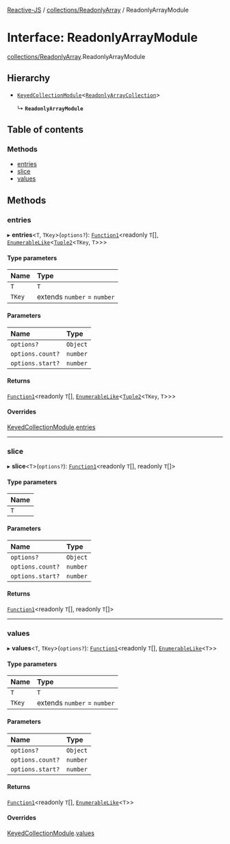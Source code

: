 [Reactive-JS](../README.md) / [collections/ReadonlyArray](../modules/collections_ReadonlyArray.md) / ReadonlyArrayModule

# Interface: ReadonlyArrayModule

[collections/ReadonlyArray](../modules/collections_ReadonlyArray.md).ReadonlyArrayModule

## Hierarchy

- [`KeyedCollectionModule`](collections.KeyedCollectionModule.md)<[`ReadonlyArrayCollection`](collections_ReadonlyArray.ReadonlyArrayCollection.md)\>

  ↳ **`ReadonlyArrayModule`**

## Table of contents

### Methods

- [entries](collections_ReadonlyArray.ReadonlyArrayModule.md#entries)
- [slice](collections_ReadonlyArray.ReadonlyArrayModule.md#slice)
- [values](collections_ReadonlyArray.ReadonlyArrayModule.md#values)

## Methods

### entries

▸ **entries**<`T`, `TKey`\>(`options?`): [`Function1`](../modules/functions.md#function1)<readonly `T`[], [`EnumerableLike`](collections.EnumerableLike.md)<[`Tuple2`](../modules/functions.md#tuple2)<`TKey`, `T`\>\>\>

#### Type parameters

| Name | Type |
| :------ | :------ |
| `T` | `T` |
| `TKey` | extends `number` = `number` |

#### Parameters

| Name | Type |
| :------ | :------ |
| `options?` | `Object` |
| `options.count?` | `number` |
| `options.start?` | `number` |

#### Returns

[`Function1`](../modules/functions.md#function1)<readonly `T`[], [`EnumerableLike`](collections.EnumerableLike.md)<[`Tuple2`](../modules/functions.md#tuple2)<`TKey`, `T`\>\>\>

#### Overrides

[KeyedCollectionModule](collections.KeyedCollectionModule.md).[entries](collections.KeyedCollectionModule.md#entries)

___

### slice

▸ **slice**<`T`\>(`options?`): [`Function1`](../modules/functions.md#function1)<readonly `T`[], readonly `T`[]\>

#### Type parameters

| Name |
| :------ |
| `T` |

#### Parameters

| Name | Type |
| :------ | :------ |
| `options?` | `Object` |
| `options.count?` | `number` |
| `options.start?` | `number` |

#### Returns

[`Function1`](../modules/functions.md#function1)<readonly `T`[], readonly `T`[]\>

___

### values

▸ **values**<`T`, `TKey`\>(`options?`): [`Function1`](../modules/functions.md#function1)<readonly `T`[], [`EnumerableLike`](collections.EnumerableLike.md)<`T`\>\>

#### Type parameters

| Name | Type |
| :------ | :------ |
| `T` | `T` |
| `TKey` | extends `number` = `number` |

#### Parameters

| Name | Type |
| :------ | :------ |
| `options?` | `Object` |
| `options.count?` | `number` |
| `options.start?` | `number` |

#### Returns

[`Function1`](../modules/functions.md#function1)<readonly `T`[], [`EnumerableLike`](collections.EnumerableLike.md)<`T`\>\>

#### Overrides

[KeyedCollectionModule](collections.KeyedCollectionModule.md).[values](collections.KeyedCollectionModule.md#values)
